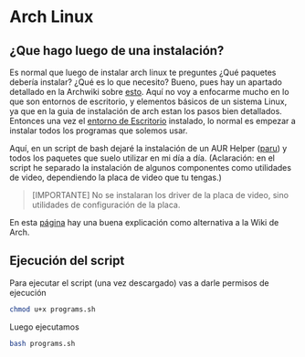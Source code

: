 # Arch Linux

## ¿Que hago luego de una instalación?

Es normal que luego de instalar arch linux te preguntes ¿Qué paquetes debería instalar? ¿Qué es lo que necesito? Bueno, pues hay un apartado detallado en la Archwiki sobre [esto](https://wiki.archlinux.org/title/General_recommendations).
Aquí no voy a enfocarme mucho en lo que son entornos de escritorio, y elementos básicos de un sistema Linux, ya que en la guia de instalación de arch estan los pasos bien detallados. Entonces una vez el [entorno de Escritorio](https://wiki.archlinux.org/title/Desktop_environment) instalado, lo normal es empezar a instalar todos los programas que solemos usar. 

Aquí, en un script de bash dejaré la instalación de un AUR Helper ([paru](https://wiki.archlinux.org/title/AUR_helpers)) y todos los paquetes que suelo utilizar en mi día a día. (Aclaración: en el script he separado la instalación de algunos componentes como utilidades de video, dependiendo la placa de video que tu tengas.) 

> [IMPORTANTE]
> No se instalaran los driver de la placa de video, sino utilidades de configuración de la placa.

En esta [página](https://codigocristo.github.io/driver_video.html) hay una buena explicación como alternativa a la Wiki de Arch. 

## Ejecución del script

Para ejecutar el script (una vez descargado) vas a darle permisos de ejecución

```bash
chmod u+x programs.sh
```

Luego ejecutamos

```bash
bash programs.sh
```